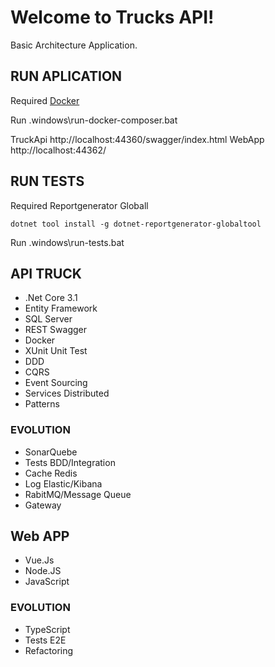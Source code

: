 # Welcome to Trucks API!

Basic Architecture Application.

## RUN APLICATION 

Required [Docker](https://www.docker.com) 

Run  .windows\run-docker-composer.bat

TruckApi http://localhost:44360/swagger/index.html
WebApp http://localhost:44362/

## RUN TESTS

Required  Reportgenerator Globall

```
dotnet tool install -g dotnet-reportgenerator-globaltool
```

Run  .windows\run-tests.bat

## API TRUCK 

* .Net Core 3.1
* Entity Framework
* SQL Server
* REST Swagger
* Docker
* XUnit Unit Test
* DDD 
* CQRS
* Event Sourcing
* Services Distributed
* Patterns 

### EVOLUTION

* SonarQuebe
* Tests BDD/Integration
* Cache Redis
* Log Elastic/Kibana
* RabitMQ/Message Queue
* Gateway

## Web APP
* Vue.Js
* Node.JS
* JavaScript

### EVOLUTION

* TypeScript 
* Tests E2E
* Refactoring